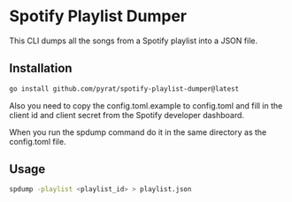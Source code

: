 # Spotify Playlist Dumper

This CLI dumps all the songs from a Spotify playlist into a JSON file.

## Installation

```bash
go install github.com/pyrat/spotify-playlist-dumper@latest
```

Also you need to copy the config.toml.example to config.toml and fill in the client id and client secret from the Spotify developer dashboard.

When you run the spdump command do it in the same directory as the config.toml file.

## Usage

```bash 
spdump -playlist <playlist_id> > playlist.json
```
